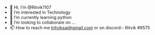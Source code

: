 - 👋 Hi, I’m @Ritvik1107
- 👀 I’m interested in Technology
- 🌱 I’m currently learning python
- 💞️ I’m looking to collaborate on ...
- 📫 How to reach me tritviksai@gmail.com or on discord:- Ritvik #9575 

<!---
Ritvik1107/Ritvik1107 is a ✨ special ✨ repository because its `README.md` (this file) appears on your GitHub profile.
You can click the Preview link to take a look at your changes.
--->
